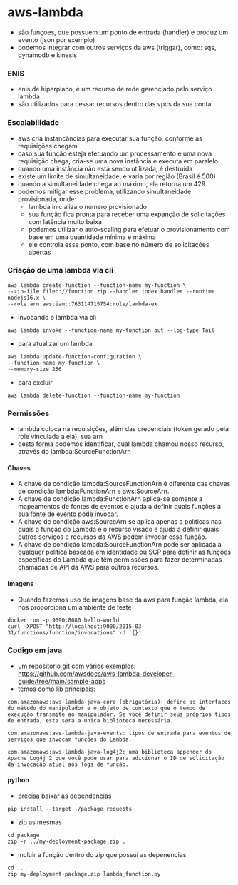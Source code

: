 # aws-lambda
- são funçoes, que possuem um ponto de entrada (handler) e produz um evento (json por exemplo)
- podemos integrar com outros serviços da aws (triggar), como: sqs, dynamodb e kinesis

### ENIS 
- enis de hiperplano, é um recurso de rede gerenciado pelo serviço lambda
- são utilizados para cessar recursos dentro das vpcs da sua conta

### Escalabilidade
- aws cria instancâncias para executar sua função, conforme as requisições chegam
- caso sua função esteja efetuando um processamento e uma nova requisição chega, cria-se uma nova instância e executa em paralelo.
- quando uma instância não está sendo utilizada, é destruida
- existe um limite de simultaneidade, e varia por região (Brasil é 500)
- quando a simultaneidade chega ao máximo, ela retorna um 429
- podemos mitigar esse problema, utilizando simultaneidade provisionada, onde:
  - lambda inicializa o número provisionado
  - sua função fica pronta para receber uma expanção de solicitações com latência muito baixa
  - podemos utilizar o auto-scaling para efetuar o provisionamento com base em uma quantidade mínima e máxima
  - ele controla esse ponto, com base no número de solicitações abertas

### Criação de uma lambda via cli
```
aws lambda create-function --function-name my-function \
--zip-file fileb://function.zip --handler index.handler --runtime nodejs16.x \
--role arn:aws:iam::763114715754:role/lambda-ex
```
- invocando o lambda via cli
```
aws lambda invoke --function-name my-function out --log-type Tail
```
- para atualizar um lambda
```
aws lambda update-function-configuration \
--function-name my-function \
--memory-size 256
```
- para excluir
```
aws lambda delete-function --function-name my-function
```

### Permissões
- lambda coloca na requisições, além das credenciais (token gerado pela role vinculada a ela), sua arn
- desta forma podemos identificar, qual lambda chamou nosso recurso, através do lambda:SourceFunctionArn

#### Chaves
- A chave de condição lambda:SourceFunctionArn é diferente das chaves de condição lambda:FunctionArn e aws:SourceArn. 
- A chave de condição lambda:FunctionArn aplica-se somente a mapeamentos de fontes de eventos e ajuda a definir quais funções a sua fonte de evento pode invocar. 
- A chave de condição aws:SourceArn se aplica apenas a políticas nas quais a função do Lambda é o recurso visado e ajuda a definir quais outros serviços e recursos da AWS podem invocar essa função. 
- A chave de condição lambda:SourceFunctionArn pode ser aplicada a qualquer política baseada em identidade ou SCP para definir as funções específicas do Lambda que têm permissões para fazer determinadas chamadas de API da AWS para outros recursos.

#### Imagens
- Quando fazemos uso de imagens base da aws para função lambda, ela nos proporciona um ambiente de teste
```
docker run -p 9090:8080 hello-world
curl -XPOST "http://localhost:9000/2015-03-31/functions/function/invocations" -d '{}'
```

### Codigo em java
- um repositorio git com vários exemplos: https://github.com/awsdocs/aws-lambda-developer-guide/tree/main/sample-apps
- temos como lib principais:
```
com.amazonaws:aws-lambda-java-core (obrigatória): define as interfaces do método do manipulador e o objeto de contexto que o tempo de execução transmite ao manipulador. Se você definir seus próprios tipos de entrada, esta será a única biblioteca necessária.

com.amazonaws:aws-lambda-java-events: tipos de entrada para eventos de serviços que invocam funções do Lambda.

com.amazonaws:aws-lambda-java-log4j2: uma biblioteca appender do Apache Log4j 2 que você pode usar para adicionar o ID de solicitação da invocação atual aos logs de função.
```

#### python
- precisa baixar as dependencias
```
pip install --target ./package requests
```
- zip as mesmas
```
cd package
zip -r ../my-deployment-package.zip .
```
- incluir a função dentro do zip que possui as depenencias
```
cd ..
zip my-deployment-package.zip lambda_function.py
```